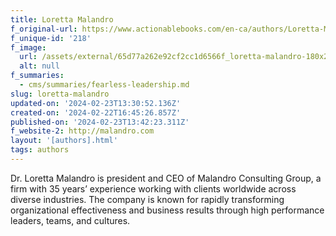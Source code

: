 ```yaml
---
title: Loretta Malandro
f_original-url: https://www.actionablebooks.com/en-ca/authors/Loretta-Malandro/
f_unique-id: '218'
f_image:
  url: /assets/external/65d77a262e92cf2cc1d6566f_loretta-malandro-180x200.jpeg
  alt: null
f_summaries:
  - cms/summaries/fearless-leadership.md
slug: loretta-malandro
updated-on: '2024-02-23T13:30:52.136Z'
created-on: '2024-02-22T16:45:26.857Z'
published-on: '2024-02-23T13:42:23.311Z'
f_website-2: http://malandro.com
layout: '[authors].html'
tags: authors
---
```


Dr. Loretta Malandro is president and CEO of Malandro Consulting Group, a firm with 35 years’ experience working with clients worldwide across diverse industries. The company is known for rapidly transforming organizational effectiveness and business results through high performance leaders, teams, and cultures.
